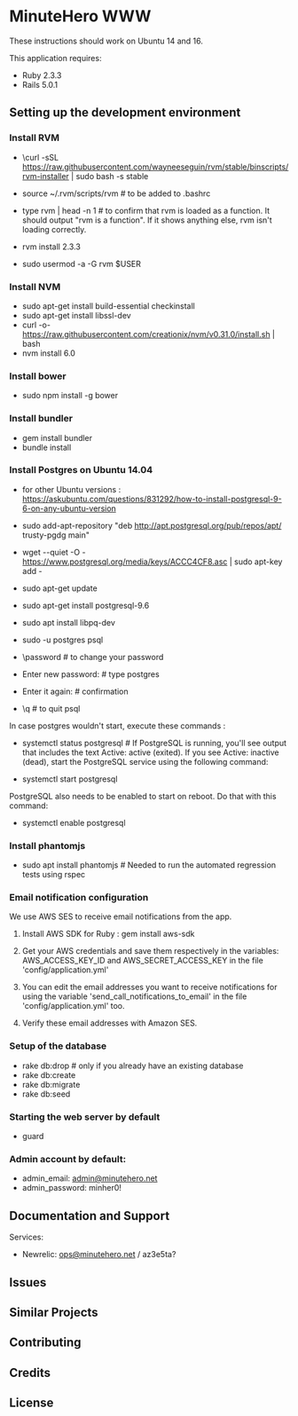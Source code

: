 MinuteHero WWW
================
These instructions should work on Ubuntu 14 and 16.

This application requires:

- Ruby 2.3.3
- Rails 5.0.1

Setting up the development environment
--------------------------------------

### Install RVM

* \curl -sSL https://raw.githubusercontent.com/wayneeseguin/rvm/stable/binscripts/rvm-installer | sudo bash -s stable
* source ~/.rvm/scripts/rvm # to be added to .bashrc
* type rvm | head -n 1 # to confirm that rvm is loaded as a function. It should
  output "rvm is a function". If it shows anything else, rvm isn't loading
  correctly.
* rvm install 2.3.3

* sudo usermod -a -G rvm $USER

### Install NVM

* sudo apt-get install build-essential checkinstall
* sudo apt-get install libssl-dev
* curl -o- https://raw.githubusercontent.com/creationix/nvm/v0.31.0/install.sh | bash
* nvm install 6.0

### Install bower

* sudo npm install -g bower

### Install bundler

* gem install bundler
* bundle install

### Install Postgres on Ubuntu 14.04

* for other Ubuntu versions :
  https://askubuntu.com/questions/831292/how-to-install-postgresql-9-6-on-any-ubuntu-version

* sudo add-apt-repository "deb http://apt.postgresql.org/pub/repos/apt/
  trusty-pgdg main"
* wget --quiet -O - https://www.postgresql.org/media/keys/ACCC4CF8.asc | sudo
  apt-key add -
* sudo apt-get update
* sudo apt-get install postgresql-9.6
* sudo apt install libpq-dev
* sudo -u postgres psql 
* \password # to change your password
* Enter new password: # type postgres
* Enter it again: # confirmation
* \q # to quit psql

In case postgres wouldn't start, execute these commands :

* systemctl status postgresql # If PostgreSQL is running, you'll see output that
  includes the text Active: active (exited).
  If you see Active: inactive (dead), start the PostgreSQL service using the
  following command:

* systemctl start postgresql

PostgreSQL also needs to be enabled to start on reboot. Do that with this
command:

* systemctl enable postgresql

### Install phantomjs

* sudo apt install phantomjs # Needed to run the automated regression tests
  using rspec

### Email notification configuration

We use AWS SES to receive email notifications from the app.

1. Install AWS SDK for Ruby : gem install aws-sdk

2. Get your AWS credentials and save them respectively in the variables:
   AWS_ACCESS_KEY_ID and AWS_SECRET_ACCESS_KEY in the file
   'config/application.yml'

3. You can edit the email addresses you want to receive notifications for using
   the variable 'send_call_notifications_to_email' in the file
   'config/application.yml' too. 

4. Verify these email addresses with Amazon SES.

### Setup of the database

* rake db:drop # only if you already have an existing database
* rake db:create
* rake db:migrate
* rake db:seed

### Starting the web server by default

* guard

### Admin account by default: 
* admin_email: admin@minutehero.net
* admin_password: minher0!

Documentation and Support
-------------------------

Services:
* Newrelic: ops@minutehero.net / az3e5ta?

Issues
-------------

Similar Projects
----------------

Contributing
------------

Credits
-------

License
-------
